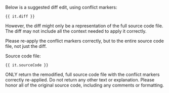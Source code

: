 Below is a suggested diff edit, using conflict markers:
```
{{ it.diff }}
```

However, the diff might only be a representation of the full source code file.
The diff may not include all the context needed to apply it correctly.

Please re-apply the conflict markers correctly, but to the entire source code file, not just the diff.

Source code file:
```
{{ it.sourceCode }}
```

ONLY return the remodified, full source code file with the conflict markers correctly re-applied.
Do not return any other text or explanation.
Please honor all of the original source code, including any comments or formatting.
